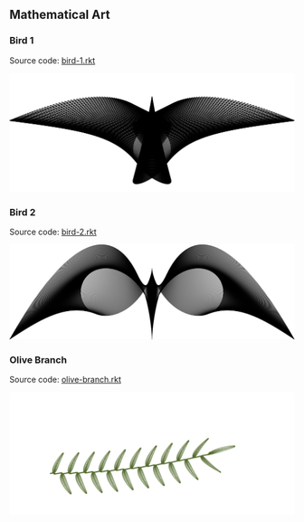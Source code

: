 Mathematical Art
----------------

### Bird 1

Source code: [bird-1.rkt](bird-1.rkt)

![Bird 1](bird-1.svg)

### Bird 2

Source code: [bird-2.rkt](bird-2.rkt)

<img src="bird-2.svg" alt="Bird 2" width="800" />

### Olive Branch

Source code: [olive-branch.rkt](olive-branch.rkt)

<img src="olive-branch.svg" alt="Olive Branch" width="700" />



